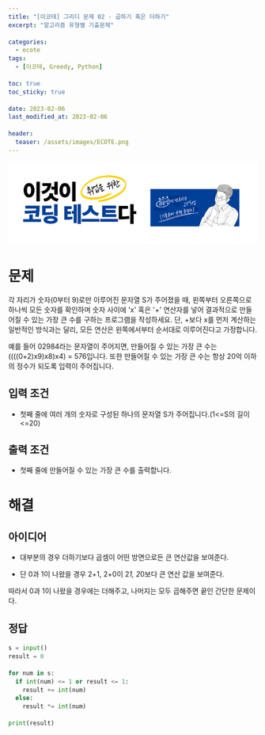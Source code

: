 ```yaml
---
title: "[이코테] 그리디 문제 02 - 곱하기 혹은 더하기"
excerpt: "알고리즘 유형별 기출문제"

categories:
  - ecote
tags:
  - [이코테, Greedy, Python]

toc: true
toc_sticky: true

date: 2023-02-06
last_modified_at: 2023-02-06

header:
  teaser: /assets/images/ECOTE.png
---
```


![image](/assets/images/ECOTE_inner.png)

# 문제

각 자리가 숫자(0부터 9)로만 이루어진 문자열 S가 주어졌을 때, 왼쪽부터 오른쪽으로 하나씩 모든 숫자를 확인하며 숫자 사이에 'x' 혹은 '+' 연산자를 넣어 결과적으로 만들어질 수 있는 가장 큰 수를 구하는 프로그램을 작성하세요. 단, +보다 x를 먼저 계산하는 일반적인 방식과는 달리, 모든 연산은 왼쪽에서부터 순서대로 이루어진다고 가정합니다.

예를 들어 02984라는 문자열이 주어지면, 만들어질 수 있는 가장 큰 수는 ((((0+2)x9)x8)x4) = 576입니다. 또한 만들어질 수 있는 가장 큰 수는 항상 20억 이하의 정수가 되도록 입력이 주어집니다.

## 입력 조건

* 첫째 줄에 여러 개의 숫자로 구성된 하나의 문자열 S가 주어집니다.(1<=S의 길이<=20)

## 출력 조건

* 첫째 줄에 만들어질 수 있는 가장 큰 수를 출력합니다.

# 해결

## 아이디어

* 대부분의 경우 더하기보다 곱셈이 어떤 방면으로든 큰 연산값을 보여준다.

* 단 0과 1이 나왔을 경우 2+1, 2+0이 2*1, 2*0보다 큰 연산 값을 보여준다.

따라서 0과 1이 나왔을 경우에는 더해주고, 나머지는 모두 곱해주면 끝인 간단한 문제이다.


## 정답

```py
s = input()
result = 0

for num in s:
  if int(num) <= 1 or result <= 1:
    result += int(num)
  else:
    result *= int(num)

print(result)
```
